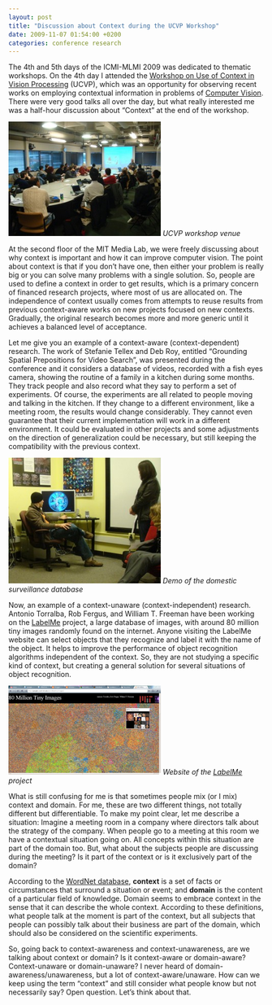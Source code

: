 ```yaml
---
layout: post
title: "Discussion about Context during the UCVP Workshop"
date: 2009-11-07 01:54:00 +0200
categories: conference research
---
```


The 4th and 5th days of the ICMI-MLMI 2009 was dedicated to thematic workshops. On the 4th day I attended the [Workshop on Use of Context in Vision Processing](http://hmi.ewi.utwente.nl/ucvp09) (UCVP), which was an opportunity for observing recent works on employing contextual information in problems of [Computer Vision](http://en.wikipedia.org/wiki/Computer_vision). There were very good talks all over the day, but what really interested me was a half-hour discussion about “Context” at the end of the workshop.

![DSC02571-300x225.jpg](/images/posts/DSC02571-300x225.jpg)
_UCVP workshop venue_

At the second floor of the MIT Media Lab, we were freely discussing about why context is important and how it can improve computer vision. The point about context is that if you don’t have one, then either your problem is really big or you can solve many problems with a single solution. So, people are used to define a context in order to get results, which is a primary concern of financed research projects, where most of us are allocated on. The independence of context usually comes from attempts to reuse results from previous context-aware works on new projects focused on new contexts. Gradually, the original research becomes more and more generic until it achieves a balanced level of acceptance.

Let me give you an example of a context-aware (context-dependent) research. The work of Stefanie Tellex and Deb Roy, entitled “Grounding Spatial Prepositions for Video Search”, was presented during the conference and it considers a database of videos, recorded with a fish eyes camera, showing the routine of a family in a kitchen during some months. They track people and also record what they say to perform a set of experiments. Of course, the experiments are all related to people moving and talking in the kitchen. If they change to a different environment, like a meeting room, the results would change considerably. They cannot even guarantee that their current implementation will work in a different environment. It could be evaluated in other projects and some adjustments on the direction of generalization could be necessary, but still keeping the compatibility with the previous context.

![DSC02533-1-300x247.jpg](/images/posts/DSC02533-1-300x247.jpg)
_Demo of the domestic surveillance database_

Now, an example of a context-unaware (context-independent) research. Antonio Torralba, Rob Fergus, and William T. Freeman have been working on the [LabelMe](http://people.csail.mit.edu/torralba/tinyimages/) project, a large database of images, with around 80 million tiny images randomly found on the internet. Anyone visiting the LabelMe website can select objects that they recognize and label it with the name of the object. It helps to improve the performance of object recognition algorithms independent of the context. So, they are not studying a specific kind of context, but creating a general solution for several situations of object recognition.

![80-million-tiny-images-300x175.png](/images/posts/80-million-tiny-images-300x175.png)
_Website of the [LabelMe](http://people.csail.mit.edu/torralba/tinyimages/) project_

What is still confusing for me is that sometimes people mix (or I mix) context and domain. For me, these are two different things, not totally different but differentiable. To make my point clear, let me describe a situation: Imagine a meeting room in a company where directors talk about the strategy of the company. When people go to a meeting at this room we have a contextual situation going on. All concepts within this situation are part of the domain too. But, what about the subjects people are discussing during the meeting? Is it part of the context or is it exclusively part of the domain?

According to the [WordNet database](http://wordnet.princeton.edu/), **context** is a set of facts or circumstances that surround a situation or event; and **domain** is the content of a particular field of knowledge. Domain seems to embrace context in the sense that it can describe the whole context. According to these definitions, what people talk at the moment is part of the context, but all subjects that people can possibly talk about their business are part of the domain, which should also be considered on the scientific experiments.

So, going back to context-awareness and context-unawareness, are we talking about context or domain? Is it context-aware or domain-aware? Context-unaware or domain-unaware? I never heard of domain-awareness/unawareness, but a lot of context-aware/unaware. How can we keep using the term “context” and still consider what people know but not necessarily say? Open question. Let’s think about that.